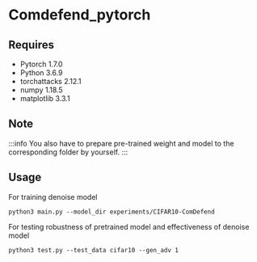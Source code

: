 # Comdefend_pytorch

## Requires
- Pytorch 1.7.0
- Python 3.6.9
- torchattacks 2.12.1
- numpy 1.18.5
- matplotlib 3.3.1

## Note
:::info
You also have to prepare pre-trained weight and model to the corresponding folder by yourself.
:::


## Usage
For training denoise model
```
python3 main.py --model_dir experiments/CIFAR10-ComDefend
```

For testing robustness of pretrained model and effectiveness of denoise model 
```
python3 test.py --test_data cifar10 --gen_adv 1
```